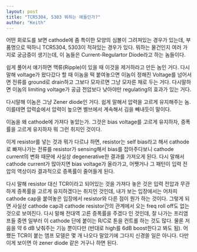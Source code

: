 ```yaml
---
layout: post
title: "TCR5304, 5303 뭐하는 애들인가?"
author: "Keith"
---
```



어떤 회로도를 보면 cathode에 좀 특이한 모양의 심볼이 그려져있는 경우가 있는데, 부품명으로 떡하니 TCR5304, 5303이 적혀있는 경우가 있다. 뭐하는 물건인지 여러 가지로 궁금증이 생기는데, 이 놈들은 Current-Regulartor Diode라고 하는 놈들이다.




쉽게 풀어서 얘기하면 맥류(Ripple)이 있을 때 이것을 제거하라고 만든 놈인 거다. 다시 말해 voltage가 왔다갔다 할 때 이놈을 떡 붙여놓으면 이놈이 정해진 Voltage를 넘어서면 전류를 ground로 drain하고 그보다 모자르면 그냥 모자른 채로 두는 거다. 다시말하면 이놈의 limiting voltage가 공급 전압보다 낮아야만 regulating의 효과가 있는 거다.




다시말해 이놈은 그냥 Zener diode인 거다. 쉽게 말해서 압력을 고르게 유지해주는 놈. 이를테면 압력솥에서 압력이 높으면 벨브에서 계속해서 김을 빼내듯이 말이다. 




이놈을 왜 cathode에 가져다 놓았는가. 그것은 bias voltage를 고르게 유지하자, 증폭률을 고르게 유지하자 뭐 그런 취지인 것이다. 




이게 resistor를 넣는 것과 뭐가 다르냐 하면, resistor는 self bias라고 해서 cathode로 빠져나가는 전류를 resistor가 sensing해서 bias를 잡아주다보니 cathode current의 변화 때문에 사실상 degenerative한 결과를 가져오게 된다. 다시 말해서 cathode current가 많아지면 bias voltage가 올라가고, 어쨋거나 그 패턴이 입력 전압의 역상이라 결과적으로 증폭률이 줄어들게 된다. 




다시 말해 resistor 대신 TCR이라고 되어있는 것을 가져다 놓은 것은 입력 전압과 무관하게 증폭률을 고르게 유지하겠다는 취지인 것인데, 내가 보는 입장에서는 어차피 cathode cap을 붙여놓은 입장에서 resistor와 다른 점이 뭔가 하는 것이다. 그렇게 되면 사실상 cathode cap과 cathode resistor간의 관계에서 오는 freq roll off도 없는 것으로 보여진다. 다시 말해 전대역 고른 증폭률을 주겠다 인 것인데, 잘 나가는 프리앰프들 중엔 일부러 이 cathode 단에 붙이는 R/C로 톤을 컨트롤 하는 것도 많다. 물론 저음을 약 6 dB 낮춰주는 기능 뿐이다만 (반대로 high를 6dB boost한다고 봐도 됨). 어쨌든 TCR이 붙는 앰프 모델은 몇 개 나오다 말았기에 그다지 신경쓸 일은 아니다. 다만 이게 보이면 아 zener diode 같은 거구나 하면 된다. 


